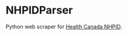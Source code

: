 # NHPIDParser
Python web scraper for [Health Canada NHPID](http://webprod.hc-sc.gc.ca/nhpid-bdipsn/search-rechercheReq.do).
